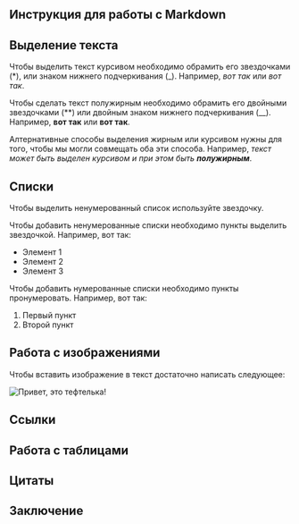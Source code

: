 ## Инструкция для работы с Markdown

## Выделение текста

Чтобы выделить текст курсивом необходимо обрамить его звездочками (*), или знаком нижнего подчеркивания (_). Например, *вот так* или _вот так_.

Чтобы сделать текст полужирным необходимо обрамить его двойными звездочками (**) или двойным знаком нижнего подчеркивания (__). Например, **вот так** или __вот так__.

Алтернативные способы выделения жирным или курсивом нужны для того, чтобы мы могли совмещать оба эти способа. Например, _текст может быть выделен курсивом и при этом быть **полужирным**_.

## Списки

Чтобы выделить ненумерованный список используйте звездочку.

Чтобы добавить ненумерованные списки необходимо пункты выделить звездочкой. Например, вот так:

* Элемент 1
* Элемент 2
* Элемент 3

Чтобы добавить нумерованные списки необходимо пункты пронумеровать. Например, вот так:

1. Первый пункт
2. Второй пункт

## Работа с изображениями

Чтобы вставить изображение в текст достаточно написать следующее:

![Привет, это тефтелька!](space.jpg)

## Ссылки

## Работа с таблицами

## Цитаты

## Заключение